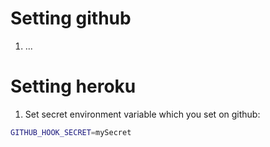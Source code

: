 # Setting github
1. ...

# Setting heroku
1. Set secret environment variable which you set on github:

```bash
GITHUB_HOOK_SECRET=mySecret
```
